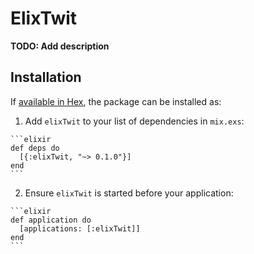 # ElixTwit

**TODO: Add description**

## Installation

If [available in Hex](https://hex.pm/docs/publish), the package can be installed as:

  1. Add `elixTwit` to your list of dependencies in `mix.exs`:

    ```elixir
    def deps do
      [{:elixTwit, "~> 0.1.0"}]
    end
    ```

  2. Ensure `elixTwit` is started before your application:

    ```elixir
    def application do
      [applications: [:elixTwit]]
    end
    ```

